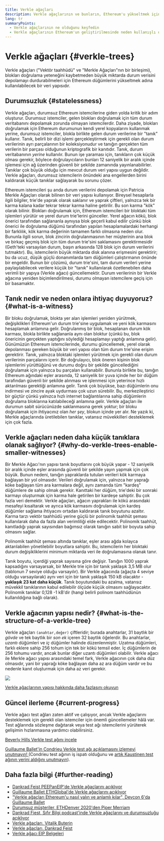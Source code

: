 ```yaml
---
title: Verkle ağaçları
description: Verkle ağaçlarının ve bunların, Ethereum'u yükseltmek için nasıl kullanılacağının yüksek seviyeli bir açıklaması
lang: tr
summaryPoints:
  - Verkle ağaçlarının ne olduğunu keşfedin
  - Verkle ağaçlarının Ethereum'un geliştirilmesinde neden kullanışlı olduğunu hakkındakileri okuyun
---
```


# Verkle ağaçları {#verkle-trees}

Verkle ağaçları ("Vektör taahhüdü" ve "Merkle Ağaçları"nın bir birleşimi), blokları doğrulama yeteneğini kaybetmeden büyük miktarda durum verisini depolamayı durdurabilmeleri için Ethereum düğümlerini yükseltmek adına kullanılabilecek bir veri yapısıdır.

## Durumsuzluk {#statelessness}

Verkle ağaçları, durumsuz Ethereum istemcilerine giden yolda kritik bir adım oluşturur. Durumsuz istemciler, gelen blokları doğrulamak için tüm durum veritabanını depolamak zorunda olmayan istemcilerdir. Daha ziyade, blokları doğrulamak için Ethereum durumunun kendi yerel kopyalarını kullanmak yerine, durumsuz istemciler, blokla birlikte gelen durum verilerine bir "tanık" kullanır. Tanık, belirli bir dizi işlemi gerçekleştirmek için gerekli olan durum verilerinin ayrı parçalarının bir koleksiyonudur ve tanığın gerçekten tüm verilerin bir parçası olduğunun kriptografik bir kanıtıdır. Tanık, durum veritabanının _yerine_ kullanılır. Bunun işe yaraması için, tanıkların çok küçük olması gerekir, böylece doğrulayıcıların bunları 12 saniyelik bir aralık içinde işlemesi için ağ üzerinden güvenli bir şekilde zamanında yayınlanabilirler. Tanıklar çok büyük olduğu için mevcut durum veri yapısı uygun değildir. Verkle ağaçları, durumsuz istemcilerin önündeki ana engellerden birini kaldırarak küçük tanıklar sağlayarak bu sorunu çözer.

<ExpandableCard title="Neden durumsuz istemciler istiyoruz?" eventCategory="/roadmap/verkle-trees" eventName="clicked why do we want stateless clients?">

Ethereum istemcileri şu anda durum verilerini depolamak için Patricia Merkle Ağaçları olarak bilinen bir veri yapısı kullanıyor. Bireysel hesaplarla ilgili bilgiler, trie'de yaprak olarak saklanır ve yaprak çiftleri, yalnızca tek bir karma kalana kadar tekrar tekrar karma haline getirilir. Bu son karma "kök" olarak bilinir. Blokları doğrulamak için, Ethereum istemcileri bir bloktaki tüm işlemleri yürütür ve yerel durum trie'lerini günceller. Yerel ağacın kökü, blok önerici tarafından sağlananla aynıysa blok geçerli kabul edilir çünkü blok önerici ile doğrulama düğümü tarafından yapılan hesaplamalardaki herhangi bir farklılık, kök karma değerinin tamamen farklı olmasına neden olur. Bununla ilgili sorun, blok zincirin doğrulanmasının her müşterinin ana blok ve birkaç geçmiş blok için tüm durum trie'sini saklamasını gerektirmesidir (Geth'teki varsayılan durum, başın arkasında 128 blok için durum verilerini tutmaktır). Bu, istemcilerin büyük miktarda disk alanına erişmesini gerektirir; bu da ucuz, düşük güçlü donanımlarda tam düğümleri çalıştırmanın önünde bir engeldir. Bunun bir çözümü, durum trie'sini, tam durum verileri yerine paylaşılabilecek verilere küçük bir "tanık" kullanılarak özetlenebilen daha verimli bir yapıya (Verkle ağacı) güncellemektir. Durum verilerinin bir Verkle ağacına yeniden biçimlendirilmesi, durumu olmayan istemcilere geçiş için bir basamaktır.

</ExpandableCard>

## Tanık nedir ve neden onlara ihtiyaç duyuyoruz? {#what-is-a-witness}

Bir bloku doğrulamak, blokta yer alan işlemleri yeniden yürütmek, değişiklikleri Ethereum'un durum trie'sine uygulamak ve yeni kök karmasını hesaplamak anlamına gelir. Doğrulanmış bir blok, hesaplanan durum kök karması, blokla birlikte sağlananla aynı olan bloktur (çünkü bu, blok önericinin gerçekten yaptığını söylediği hesaplamayı yaptığı anlamına gelir). Günümüzün Ethereum istemcilerinde, durumu güncellemek, yerel olarak depolanması gereken büyük bir veri yapısı olan tüm durum trie'sine erişim gerektirir. Tanık, yalnızca bloktaki işlemleri yürütmek için gerekli olan durum verilerinin parçalarını içerir. Bir doğrulayıcı, blok öneren kişinin blok işlemlerini yürüttüğünü ve durumu doğru bir şekilde güncellediğini doğrulamak için yalnızca bu parçaları kullanabilir. Bununla birlikte bu, tanığın Ethereum ağındaki eşler arasında, 12 saniyelik bir yuva içinde her bir düğüm tarafından güvenli bir şekilde alınması ve işlenmesi için yeterince hızlı aktarılması gerektiği anlamına gelir. Tanık çok büyükse, bazı düğümlerin onu indirmesi ve zincire ayak uydurması çok uzun sürebilir. Bu, merkezileştirici bir güçtür çünkü yalnızca hızlı internet bağlantılarına sahip düğümlerin doğrulama bloklarına katılabileceği anlamına gelir. Verkle ağaçları ile durumun sabit sürücünüzde saklanmasına gerek yoktur; bir bloku doğrulamak için ihtiyacınız olan _her şey_, blokun içinde yer alır. Ne yazık ki, Merkle ağaçlarında üretilebilen tanıklar, vatansız müvekkilleri desteklemek için çok fazla.

## Verkle ağaçları neden daha küçük tanıklara olanak sağlıyor? {#why-do-verkle-trees-enable-smaller-witnesses}

Bir Merkle Ağacı'nın yapısı tanık boyutlarını çok büyük yapar - 12 saniyelik bir aralık içinde eşler arasında güvenli bir şekilde yayın yapmak için çok büyük. Bunun nedeni, tanığın yapraklarda tutulan verileri kök karmaya bağlayan bir yol olmasıdır. Verileri doğrulamak için, yalnızca her yaprağı köke bağlayan tüm ara karmalara değil, aynı zamanda tüm "kardeş" düğümlere de sahip olmak gerekir. Kanıttaki her düğüm, trie'deki bir sonraki karmayı oluşturmak için karma hale getirilen bir kardeşe sahiptir. Bu çok fazla veri demektir. Verkle ağaçları, ağacın yaprakları ile kökü arasındaki mesafeyi kısaltarak ve ayrıca kök karmasını doğrulamak için kardeş düğümler sağlama ihtiyacını ortadan kaldırarak tanık boyutunu azaltır. Karma tarzı vektör taahhüdü yerine güçlü bir polinomik taahhüt şeması kullanılarak daha da fazla alan verimliliği elde edilecektir. Polinomik taahhüt, kanıtladığı yaprak sayısından bağımsız olarak tanığın sabit bir boyuta sahip olmasını sağlar.

Polinomik taahhüt şeması altında tanıklar, eşler arası ağda kolayca aktarılabilen yönetilebilir boyutlara sahiptir. Bu, istemcilerin her bloktaki durum değişikliklerini minimum miktarda veri ile doğrulamasına olanak tanır.

<ExpandableCard title="Verkle ağaçları tanık boyutunu ne kadar azaltabilir?" eventCategory="/roadmap/verkle-trees" eventName="clicked exactly how much can Verkle trees reduce witness size?">

Tanık boyutu, içerdiği yaprak sayısına göre değişir. Tanığın 1000 yaprak kapsadığını varsayarsak, bir Merkle trie için bir tanık yaklaşık 3,5 MB olur (tablonun 7 seviye olduğu varsayılır). Bir Verkle ağacında (ağaçta 4 seviye olduğu varsayılarak) aynı veri için bir tanık yaklaşık 150 kB olacaktır - **yaklaşık 23 kat daha küçük**. Tanık boyutundaki bu azalma, vatansız müvekkil tanıklarının kabul edilebilir ölçüde küçük olmasını sağlayacaktır. Polinomik tanıklar 0,128 -1 kB'dir (hangi belirli polinom taahhüdünün kullanıldığına bağlı olarak).

</ExpandableCard>

## Verkle ağacının yapısı nedir? {#what-is-the-structure-of-a-verkle-tree}

Verkle ağaçları `(anahtar,değer)` çiftleridir; burada anahtarlar, 31 baytlık bir _gövde_ ve tek baytlık bir _son ek_ içeren 32 baytlık öğelerdir. Bu anahtarlar, _uzantı_ düğümleri ve _iç_ düğümler halinde düzenlenmiştir. Uzatma düğümleri, farklı eklere sahip 256 tohum için tek bir kökü temsil eder. İç düğümlerin de 256 tohumu vardır, ancak bunlar diğer uzantı düğümleri olabilir. Verkle ağacı ile Merkle ağacı yapısı arasındaki temel fark, Verkle ağacının çok daha düz olmasıdır, yani bir yaprağı köke bağlayan daha az ara düğüm vardır ve bu nedenle kanıt oluşturmak için daha az veri gerekir.

![](./verkle.png)

[Verkle ağaçlarının yapısı hakkında daha fazlasını okuyun](https://blog.ethereum.org/2021/12/02/verkle-tree-structure)

## Güncel ilerleme {#current-progress}

Verkle ağacı test ağları zaten aktif ve çalışıyor, ancak Verkle ağaçlarını desteklemek için gerekli olan istemciler için önemli güncellemeler hâlâ var. Test ağlarında sözleşme dağıtarak veya test ağı istemcilerini yürüterek gelişimin hızlanmasına yardımcı olabilirsiniz.

[Beverly Hills Verkle test ağını incele](https://beverlyhills.ethpandaops.io)

[Guillaume Ballet'in Condrieu Verkle test ağı açıklamasını izlemeyi unutmayın! ](https://www.youtube.com/watch?v=cPLHFBeC0Vg) (Condrieu test ağının iş ispatı olduğunu ve [artık Kaustinen test ağının yerini aldığını unutmayın](https://kaustinen.ethdevops.io)).

## Daha fazla bilgi {#further-reading}

- [Dankrad Feist PEEPanEIP'de Verkle ağaçlarını açıklıyor](https://www.youtube.com/watch?v=RGJOQHzg3UQ)
- [Guillaume Ballet ETHGlobal'de Verkle ağaçlarını açıklıyor](https://www.youtube.com/watch?v=f7bEtX3Z57o)
- ["Verkle ağaçları Ethereum'u nasıl yalın ve anlamlı kılar", Devcon 6'da Guillaume Ballet](https://www.youtube.com/watch?v=Q7rStTKwuYs)
- [Durumsuz müşteriler, ETHDenver 2020'den Piper Merriam](https://www.youtube.com/watch?v=0yiZJNciIJ4)
- [Dankrad Fiest, Sıfır Bilgi podcast'inde Verkle ağaçlarını ve durumsuzluğu açıklıyor](https://zeroknowledge.fm/episode-202-stateless-ethereum-verkle-tries-with-dankrad-feist/)
- [Verkle ağaçları, Vitalik Buterin](https://vitalik.eth.limo/general/2021/06/18/verkle.html)
- [Verkle ağaçları, Dankrad Feist](https://dankradfeist.de/ethereum/2021/06/18/verkle-trie-for-eth1.html)
- [Verkle ağacı EIP Belgeleri](https://notes.ethereum.org/@vbuterin/verkle_tree_eip#Illustration)
